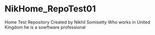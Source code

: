 # NikHome_RepoTest01
Home Test Repository
Created by Nikhil Somisetty
Who works in United Kingdom
he is a sowftware professional
